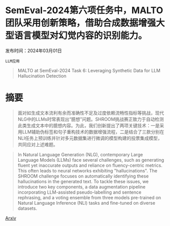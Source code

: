 # SemEval-2024第六项任务中，MALTO团队采用创新策略，借助合成数据增强大型语言模型对幻觉内容的识别能力。

发布时间：2024年03月01日

`LLM应用`

> MALTO at SemEval-2024 Task 6: Leveraging Synthetic Data for LLM Hallucination Detection

# 摘要

> 面对如生成文本流利有余而准确性不足及过度依赖流畅性指标等挑战，现代NLG中的LLMs时常表现出“臆想”问题。SHROOM挑战赛正致力于自动检测此类生成文本中的臆想内容。为此，我们创新提出了两项关键技术：一是采用LLM辅助伪标签和句子重构技术的数据增强流程，二是结合了三款分别在NLI任务上预训练并针对多元数据集进行微调的模型构建的投票集成模型，共同应对上述难题。

> In Natural Language Generation (NLG), contemporary Large Language Models (LLMs) face several challenges, such as generating fluent yet inaccurate outputs and reliance on fluency-centric metrics. This often leads to neural networks exhibiting "hallucinations". The SHROOM challenge focuses on automatically identifying these hallucinations in the generated text. To tackle these issues, we introduce two key components, a data augmentation pipeline incorporating LLM-assisted pseudo-labelling and sentence rephrasing, and a voting ensemble from three models pre-trained on Natural Language Inference (NLI) tasks and fine-tuned on diverse datasets.

[Arxiv](https://arxiv.org/abs/2403.00964)